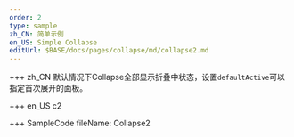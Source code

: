 ```yaml
--- 
order: 2
type: sample
zh_CN: 简单示例
en_US: Simple Collapse
editUrl: $BASE/docs/pages/collapse/md/collapse2.md
---
```


+++ zh_CN
默认情况下Collapse全部显示折叠中状态，设置<Code>defaultActive</Code>可以指定首次展开的面板。


+++ en_US
c2

+++ SampleCode
fileName: Collapse2
